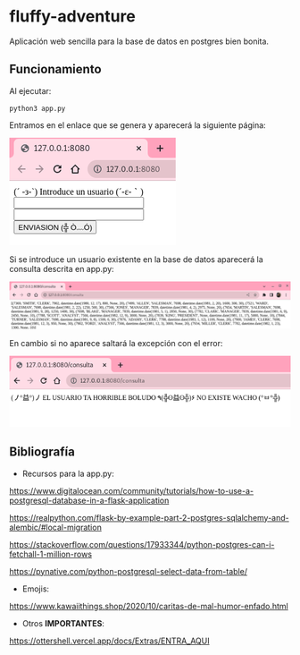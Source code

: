 # fluffy-adventure

Aplicación web sencilla para la base de datos en postgres bien bonita.


## Funcionamiento

Al ejecutar:

    python3 app.py

Entramos en el enlace que se genera y aparecerá la siguiente página:

![img](/images/fluffy.png)

Si se introduce un usuario existente en la base de datos aparecerá la consulta descrita en app.py:

![img](/images/fluffy-2.png)

En cambio si no aparece saltará la excepción con el error:

![img](/images/fluffy-3.png)


## Bibliografía

- Recursos para la app.py:

https://www.digitalocean.com/community/tutorials/how-to-use-a-postgresql-database-in-a-flask-application

https://realpython.com/flask-by-example-part-2-postgres-sqlalchemy-and-alembic/#local-migration

https://stackoverflow.com/questions/17933344/python-postgres-can-i-fetchall-1-million-rows

https://pynative.com/python-postgresql-select-data-from-table/

- Emojis:

https://www.kawaiithings.shop/2020/10/caritas-de-mal-humor-enfado.html

- Otros **IMPORTANTES**:

https://ottershell.vercel.app/docs/Extras/ENTRA_AQUI
